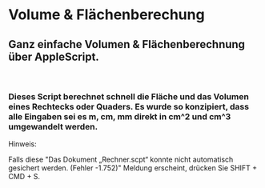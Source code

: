# Volume & Flächenberechung

<h2> Ganz einfache Volumen & Flächenberechnung über AppleScript. </h2>

<br>
<h3> Dieses Script berechnet schnell die Fläche und das Volumen eines Rechtecks oder Quaders. Es wurde so konzipiert, dass alle Eingaben sei es m, cm, mm direkt in cm^2 und cm^3 umgewandelt werden. </h3>

Hinweis:

Falls diese "Das Dokument „Rechner.scpt“ konnte nicht automatisch gesichert werden. (Fehler -1.752)" Meldung erscheint, drücken Sie SHIFT + CMD + S.
